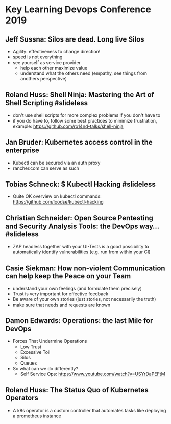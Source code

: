# Key Learning Devops Conference 2019


## Jeff Sussna: Silos are dead. Long live Silos

* Agility: effectiveness to change direction!
* speed is not everything
* see yourself as service provider
    * help each other maximize value
    * understand what the others need (empathy, see things from anothers perspective)


## Roland Huss: Shell Ninja: Mastering the Art of Shell Scripting #slideless

* don't use shell scripts for more complex problems if you don't have to
* if you do have to, follow some best practices to minimize frustration, example: https://github.com/ro14nd-talks/shell-ninja


## Jan Bruder: Kubernetes access control in the enterprise

* Kubectl can be secured via an auth proxy
* rancher.com can serve as such


## Tobias Schneck: $ Kubectl Hacking #slideless

* Quite OK overview on kubectl commands: https://github.com/loodse/kubectl-hacking


## Christian Schneider: Open Source Pentesting and Security Analysis Tools: the DevOps way… #slideless

* ZAP headless together with your UI-Tests is a good possibility to automatically identify vulnerabilities (e.g. run from within your CI)

## Casie Siekman: How non-violent Communication can help keep the Peace on your Team

* understand your own feelings (and formulate them precisely)
* Trust is very important for effective feedback
* Be aware of your own stories (just stories, not necessarily the truth)
* make sure that needs and requests are known

## Damon Edwards: Operations: the last Mile for DevOps

* Forces That Undermine Operations
    * Low Trust
    * Excessive Toil
    * Silos
    * Queues
* So what can we do differently?
    * Self Service Ops: https://www.youtube.com/watch?v=USYrDaPEFtM

## Roland Huss: The Status Quo of Kubernetes Operators

* A k8s operator is a custom controller that automates tasks like deploying a prometheus instance